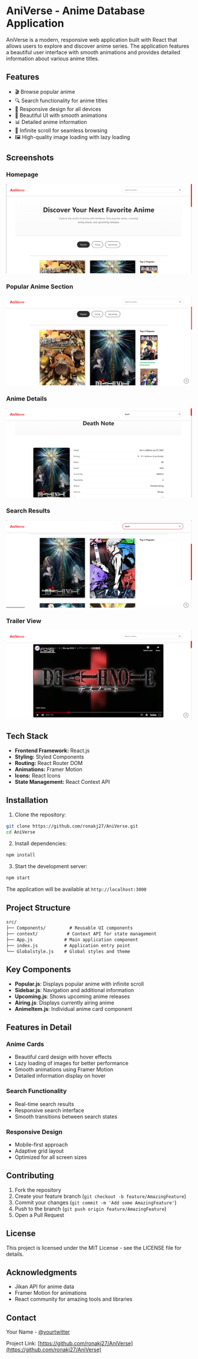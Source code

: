 # AniVerse - Anime Database Application

AniVerse is a modern, responsive web application built with React that allows users to explore and discover anime series. The application features a beautiful user interface with smooth animations and provides detailed information about various anime titles.

## Features

- 🎬 Browse popular anime
- 🔍 Search functionality for anime titles
- 📱 Responsive design for all devices
- 🎨 Beautiful UI with smooth animations
- 📊 Detailed anime information
- 🔄 Infinite scroll for seamless browsing
- 🖼️ High-quality image loading with lazy loading

## Screenshots

### Homepage
![Homepage](screenshots/homepage.png)

### Popular Anime Section
![Popular Anime](screenshots/popular.png)

### Anime Details
![Anime Details](screenshots/anime-details.png)

### Search Results
![Search Results](screenshots/search.png)

### Trailer View
![Trailer View](screenshots/trailer.png)

## Tech Stack

- **Frontend Framework:** React.js
- **Styling:** Styled Components
- **Routing:** React Router DOM
- **Animations:** Framer Motion
- **Icons:** React Icons
- **State Management:** React Context API

## Installation

1. Clone the repository:
```bash
git clone https://github.com/ronakj27/AniVerse.git
cd AniVerse
```

2. Install dependencies:
```bash
npm install
```

3. Start the development server:
```bash
npm start
```

The application will be available at `http://localhost:3000`

## Project Structure

```
src/
├── Components/         # Reusable UI components
├── context/           # Context API for state management
├── App.js            # Main application component
├── index.js          # Application entry point
└── Globalstyle.js    # Global styles and theme
```

## Key Components

- **Popular.js**: Displays popular anime with infinite scroll
- **Sidebar.js**: Navigation and additional information
- **Upcoming.js**: Shows upcoming anime releases
- **Airing.js**: Displays currently airing anime
- **AnimeItem.js**: Individual anime card component

## Features in Detail

### Anime Cards
- Beautiful card design with hover effects
- Lazy loading of images for better performance
- Smooth animations using Framer Motion
- Detailed information display on hover

### Search Functionality
- Real-time search results
- Responsive search interface
- Smooth transitions between search states

### Responsive Design
- Mobile-first approach
- Adaptive grid layout
- Optimized for all screen sizes

## Contributing

1. Fork the repository
2. Create your feature branch (`git checkout -b feature/AmazingFeature`)
3. Commit your changes (`git commit -m 'Add some AmazingFeature'`)
4. Push to the branch (`git push origin feature/AmazingFeature`)
5. Open a Pull Request

## License

This project is licensed under the MIT License - see the LICENSE file for details.

## Acknowledgments

- Jikan API for anime data
- Framer Motion for animations
- React community for amazing tools and libraries

## Contact

Your Name - [@yourtwitter](https://twitter.com/yourtwitter)

Project Link: [https://github.com/ronakj27/AniVerse](https://github.com/ronakj27/AniVerse)
